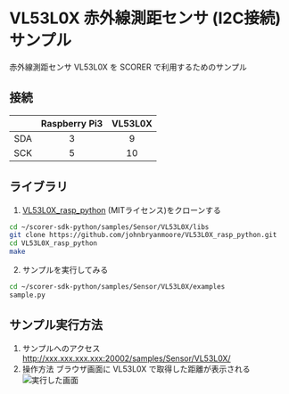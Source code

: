# VL53L0X 赤外線測距センサ (I2C接続) サンプル
赤外線測距センサ VL53L0X を SCORER で利用するためのサンプル

## 接続
| &nbsp; | Raspberry Pi3 | VL53L0X |
|:-----------:|:------------:|:------------:|
| SDA | 3 | 9 |
| SCK | 5 | 10 |


## ライブラリ

1.  [VL53L0X_rasp_python](https://github.com/johnbryanmoore/VL53L0X_rasp_python) (MITライセンス)をクローンする
```bash
cd ~/scorer-sdk-python/samples/Sensor/VL53L0X/libs
git clone https://github.com/johnbryanmoore/VL53L0X_rasp_python.git
cd VL53L0X_rasp_python
make
```
2. サンプルを実行してみる
```bash
cd ~/scorer-sdk-python/samples/Sensor/VL53L0X/examples
sample.py
```

## サンプル実行方法
1. サンプルへのアクセス
http://xxx.xxx.xxx.xxx:20002/samples/Sensor/VL53L0X/
2. 操作方法
ブラウザ画面に VL53L0X で取得した距離が表示される<br>
![実行した画面](https://raw.githubusercontent.com/tfuru/tf-scorer-sensor/master/VL53L0X/resources/screencapture.png?token=ADwbnqeOloi_C-SOyvFjMx9hm5Byufykks5Z0goOwA%3D%3D)

